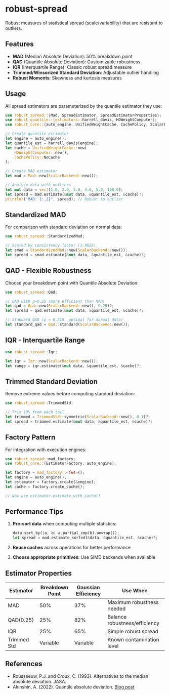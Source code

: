 # robust-spread

Robust measures of statistical spread (scale/variability) that are resistant to outliers.

## Features

- **MAD** (Median Absolute Deviation): 50% breakdown point
- **QAD** (Quantile Absolute Deviation): Customizable robustness
- **IQR** (Interquartile Range): Classic robust spread measure
- **Trimmed/Winsorized Standard Deviation**: Adjustable outlier handling
- **Robust Moments**: Skewness and kurtosis measures

## Usage

All spread estimators are parameterized by the quantile estimator they use:

```rust
use robust_spread::{Mad, SpreadEstimator, SpreadEstimatorProperties};
use robust_quantile::{estimators::harrell_davis, HDWeightComputer};
use robust_core::{auto_engine, UnifiedWeightCache, CachePolicy, ScalarBackend};

// Create quantile estimator
let engine = auto_engine();
let quantile_est = harrell_davis(engine);
let cache = UnifiedWeightCache::new(
    HDWeightComputer::new(), 
    CachePolicy::NoCache
);

// Create MAD estimator
let mad = Mad::new(ScalarBackend::new());

// Analyze data with outliers
let mut data = vec![1.0, 2.0, 3.0, 4.0, 5.0, 100.0];
let spread = mad.estimate(&mut data, &quantile_est, &cache)?;
println!("MAD: {:.2}", spread); // Robust to outlier
```

## Standardized MAD

For comparison with standard deviation on normal data:

```rust
use robust_spread::StandardizedMad;

// Scaled by consistency factor (1.4826)
let smad = StandardizedMad::new(ScalarBackend::new());
let spread = smad.estimate(&mut data, &quantile_est, &cache)?;
```

## QAD - Flexible Robustness

Choose your breakdown point with Quantile Absolute Deviation:

```rust
use robust_spread::Qad;

// QAD with p=0.25 (more efficient than MAD)
let qad = Qad::new(ScalarBackend::new(), 0.25)?;
let spread = qad.estimate(&mut data, &quantile_est, &cache)?;

// Standard QAD (p ≈ 0.318, optimal for normal data)
let standard_qad = Qad::standard(ScalarBackend::new());
```

## IQR - Interquartile Range

```rust
use robust_spread::Iqr;

let iqr = Iqr::new(ScalarBackend::new());
let range = iqr.estimate(&mut data, &quantile_est, &cache)?;
```

## Trimmed Standard Deviation

Remove extreme values before computing standard deviation:

```rust
use robust_spread::TrimmedStd;

// Trim 10% from each tail
let trimmed = TrimmedStd::symmetric(ScalarBackend::new(), 0.1)?;
let spread = trimmed.estimate(&mut data, &quantile_est, &cache)?;
```

## Factory Pattern

For integration with execution engines:

```rust
use robust_spread::mad_factory;
use robust_core::{EstimatorFactory, auto_engine};

let factory = mad_factory::<f64>();
let engine = auto_engine();
let estimator = factory.create(&engine);
let cache = factory.create_cache();

// Now use estimator.estimate_with_cache()
```

## Performance Tips

1. **Pre-sort data** when computing multiple statistics:
   ```rust
   data.sort_by(|a, b| a.partial_cmp(b).unwrap());
   let spread = mad.estimate_sorted(&data, &quantile_est, &cache)?;
   ```

2. **Reuse caches** across operations for better performance

3. **Choose appropriate primitives**: Use SIMD backends when available

## Estimator Properties

| Estimator | Breakdown Point | Gaussian Efficiency | Use When |
|-----------|----------------|-------------------|----------|
| MAD | 50% | 37% | Maximum robustness needed |
| QAD(0.25) | 25% | 82% | Balance robustness/efficiency |
| IQR | 25% | 65% | Simple robust spread |
| Trimmed Std | Variable | Variable | Known contamination level |

## References

- Rousseeuw, P.J. and Croux, C. (1993). Alternatives to the median absolute deviation. JASA.
- Akinshin, A. (2022). Quantile absolute deviation. [Blog post](https://aakinshin.net/posts/qad/)